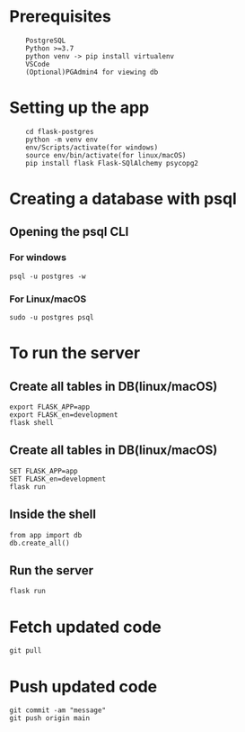 # Prerequisites
```
    PostgreSQL
    Python >=3.7
    python venv -> pip install virtualenv
    VSCode
    (Optional)PGAdmin4 for viewing db 
```


# Setting up the app

``` mkdir flask-postgres 
    cd flask-postgres
    python -m venv env
    env/Scripts/activate(for windows)
    source env/bin/activate(for linux/macOS)
    pip install flask Flask-SQlAlchemy psycopg2
```

# Creating a database with psql

## Opening the psql CLI
### For windows
```
psql -u postgres -w
```

### For Linux/macOS
```
sudo -u postgres psql
```

# To run the server

## Create all tables in DB(linux/macOS)
```
export FLASK_APP=app
export FLASK_en=development
flask shell
```

## Create all tables in DB(linux/macOS)
```
SET FLASK_APP=app
SET FLASK_en=development
flask run
```
## Inside the shell
```
from app import db
db.create_all()
```
## Run the server
```
flask run
```
# Fetch updated code
```
git pull
```
# Push updated code
```
git commit -am "message"
git push origin main
```